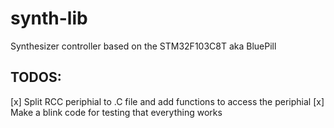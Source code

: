 # synth-lib
Synthesizer controller based on the STM32F103C8T aka BluePill


## TODOS:
[x] Split RCC periphial to .C file and add functions to access the periphial
[x] Make a blink code for testing that everything works